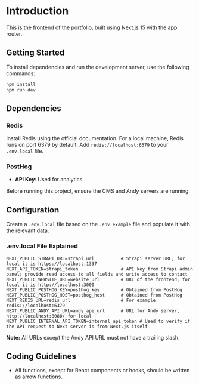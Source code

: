 # Introduction
This is the frontend of the portfolio, built using Next.js 15 with the app router.

## Getting Started

To install dependencies and run the development server, use the following commands:

```bash
npm install
npm run dev
```

## Dependencies

### Redis
Install Redis using the official documentation. For a local machine, Redis runs on port 6379 by default. Add `redis://localhost:6379` to your `.env.local` file.

### PostHog
- **API Key**: Used for analytics.

Before running this project, ensure the CMS and Andy servers are running.

## Configuration

Create a `.env.local` file based on the `.env.example` file and populate it with the relevant data.

### .env.local File Explained

```plaintext
NEXT_PUBLIC_STRAPI_URL=strapi_url          # Strapi server URL; for local it is https://localhost:1337
NEXT_API_TOKEN=strapi_token                # API key from Strapi admin panel; provide read access to all fields and write access to contact
NEXT_PUBLIC_WEBSITE_URL=website_url        # URL of the frontend; for local it is http://localhost:3000
NEXT_PUBLIC_POSTHOG_KEY=posthog_key        # Obtained from PostHog
NEXT_PUBLIC_POSTHOG_HOST=posthog_host      # Obtained from PostHog
NEXT_REDIS_URL=redis_url                   # For example redis://localhost:6379
NEXT_PUBLIC_ANDY_API_URL=andy_api_url      # URL for Andy server, http://localhost:8080/ for local
NEXT_PUBLIC_INTERNAL_API_TOKEN=internal_api_token # Used to verify if the API request to Next server is from Next.js itself
```

**Note:** All URLs except the Andy API URL must not have a trailing slash.

## Coding Guidelines

- All functions, except for React components or hooks, should be written as arrow functions.